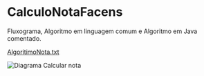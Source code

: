 # CalculoNotaFacens
Fluxograma, Algoritmo em linguagem comum e Algoritmo em Java comentado.

[AlgoritimoNota.txt](https://github.com/Pedro-Ludovico/CalculoNotaFacens/files/8603234/AlgoritimoNota.txt)

![Diagrama Calcular nota](https://user-images.githubusercontent.com/103973593/165198875-b828b4a5-5443-4444-80c5-344cf236f512.png)
